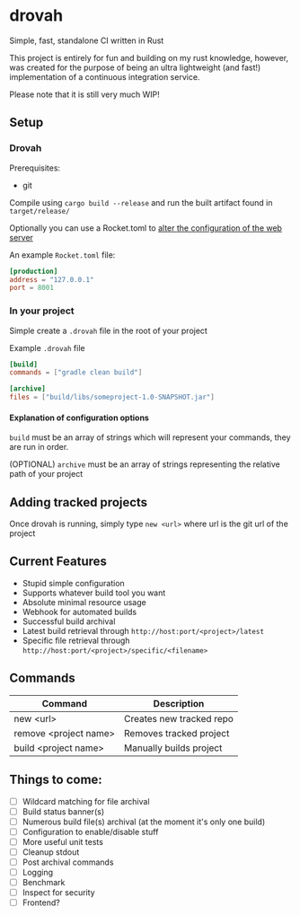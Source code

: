 # drovah
Simple, fast, standalone CI written in Rust

This project is entirely for fun and building on my rust knowledge,
however, was created for the purpose of being an ultra lightweight (and fast!) implementation of a continuous integration service.

Please note that it is still very much WIP!
 
## Setup

### Drovah
Prerequisites:
- git

Compile using ``cargo build --release`` 
and run the built artifact found in ``target/release/``

Optionally you can use a Rocket.toml to [alter the configuration of the web server](https://rocket.rs/v0.4/guide/configuration/#rockettoml)

An example ``Rocket.toml`` file:
```toml
[production]
address = "127.0.0.1"
port = 8001
```

### In your project
Simple create a ``.drovah`` file in the root of your project

Example ``.drovah`` file

```toml
[build]
commands = ["gradle clean build"]

[archive]
files = ["build/libs/someproject-1.0-SNAPSHOT.jar"]
```

#### Explanation of configuration options
``build`` must be an array of strings which will represent your commands, they are run in order.

(OPTIONAL) ``archive`` must be an array of strings representing the relative path of your project

## Adding tracked projects

Once drovah is running, simply type ``new <url>`` where url is the git url of the project

## Current Features

- Stupid simple configuration
- Supports whatever build tool you want
- Absolute minimal resource usage
- Webhook for automated builds
- Successful build archival
- Latest build retrieval through ``http://host:port/<project>/latest``
- Specific file retrieval through ``http://host:port/<project>/specific/<filename>``

## Commands

| Command | Description |
| --------------- | ---------------- |
| new \<url> | Creates new tracked repo
| remove \<project name> | Removes tracked project
| build \<project name> | Manually builds project

## Things to come:
- [ ] Wildcard matching for file archival
- [ ] Build status banner(s)
- [ ] Numerous build file(s) archival (at the moment it's only one build)
- [ ] Configuration to enable/disable stuff
- [ ] More useful unit tests
- [ ] Cleanup stdout
- [ ] Post archival commands
- [ ] Logging
- [ ] Benchmark
- [ ] Inspect for security
- [ ] Frontend?